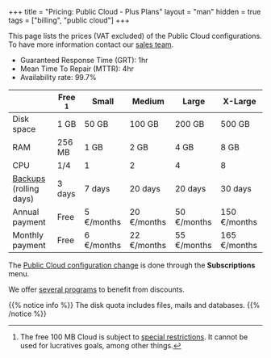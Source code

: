 +++
title = "Pricing: Public Cloud - Plus Plans"
layout = "man"
hidden = true
tags = ["billing", "public cloud"]
+++

This page lists the prices (VAT excluded) of the Public Cloud configurations. To have more information contact our [sales team](https://www.alwaysdata.com/en/).

* Guaranteed Response Time (GRT): 1hr
* Mean Time To Repair (MTTR): 4hr
* Availability rate: 99.7%

| | Free [^1] | Small | Medium | Large | X-Large |
| --- | --- | --- | --- | ---| --- |
| Disk space | 1 GB | 50 GB | 100 GB | 200 GB | 500 GB |
| RAM | 256 MB | 1 GB | 2 GB | 4 GB | 8 GB
| CPU | 1/4 | 1 | 2 | 4 | 8 |
| [Backups](backups) (rolling days) | 3 days | 7 days | 20 days | 20 days | 30 days |
| Annual payment | Free | 5 €/months | 20 €/months | 50 €/months | 150 €/months |
| Monthly payment | Free | 6 €/months | 22 €/months | 55 €/months | 165 €/months |

The [Public Cloud configuration change](accounts/billing/upgrade-your-plan) is done through the **Subscriptions** menu.

We offer [several programs](accounts/programs) to benefit from discounts.

{{% notice info %}}
The disk quota includes files, mails and databases.
{{% /notice %}}

[^1]: The free 100 MB Cloud is subject to [special restrictions](accounts/public-cloud-restrictions#free-plan). It cannot be used for lucratives goals, among other things.
